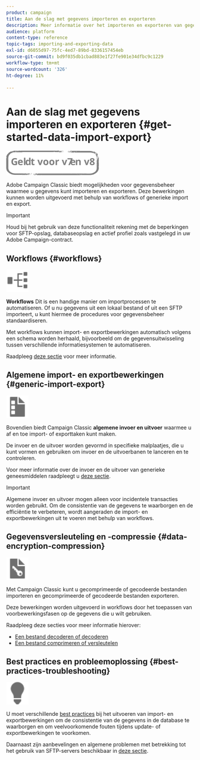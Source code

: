```yaml
---
product: campaign
title: Aan de slag met gegevens importeren en exporteren
description: Meer informatie over het importeren en exporteren van gegevens in Campaign Classic.
audience: platform
content-type: reference
topic-tags: importing-and-exporting-data
exl-id: d6055d97-75fc-4ed7-89bd-8336157454eb
source-git-commit: bd9f035db1cbad883e1f27fe901e34dfbc9c1229
workflow-type: tm+mt
source-wordcount: '326'
ht-degree: 11%

---
```


# Aan de slag met gegevens importeren en exporteren {#get-started-data-import-export}

![](../../assets/common.svg)

Adobe Campaign Classic biedt mogelijkheden voor gegevensbeheer waarmee u gegevens kunt importeren en exporteren. Deze bewerkingen kunnen worden uitgevoerd met behulp van workflows of generieke import en export.

>[!IMPORTANT]
>
>Houd bij het gebruik van deze functionaliteit rekening met de beperkingen voor SFTP-opslag, databaseopslag en actief profiel zoals vastgelegd in uw Adobe Campaign-contract.

## Workflows {#workflows}

<img src="assets/do-not-localize/icon_workflows.svg" width="60px">

**Workflows** Dit is een handige manier om importprocessen te automatiseren. Of u nu gegevens uit een lokaal bestand of uit een SFTP importeert, u kunt hiermee de procedures voor gegevensbeheer standaardiseren.

Met workflows kunnen import- en exportbewerkingen automatisch volgens een schema worden herhaald, bijvoorbeeld om de gegevensuitwisseling tussen verschillende informatiesystemen te automatiseren.

Raadpleeg [deze sectie](../../platform/using/import-export-workflows.md) voor meer informatie.

## Algemene import- en exportbewerkingen {#generic-import-export}

<img src="assets/do-not-localize/icon_templates.svg" width="60px">

Bovendien biedt Campaign Classic **algemene invoer en uitvoer** waarmee u af en toe import- of exporttaken kunt maken.

De invoer en de uitvoer worden gevormd in specifieke malplaatjes, die u kunt vormen en gebruiken om invoer en de uitvoerbanen te lanceren en te controleren.

Voor meer informatie over de invoer en de uitvoer van generieke geneesmiddelen raadpleegt u [deze sectie](../../platform/using/about-generic-imports-exports.md).

>[!IMPORTANT]
>Algemene invoer en uitvoer mogen alleen voor incidentele transacties worden gebruikt. Om de consistentie van de gegevens te waarborgen en de efficiëntie te verbeteren, wordt aangeraden de import- en exportbewerkingen uit te voeren met behulp van workflows.

## Gegevensversleuteling en -compressie {#data-encryption-compression}

<img src="assets/do-not-localize/icon_encrypt.svg" width="60px">

Met Campaign Classic kunt u gecomprimeerde of gecodeerde bestanden importeren en gecomprimeerde of gecodeerde bestanden exporteren.

Deze bewerkingen worden uitgevoerd in workflows door het toepassen van voorbewerkingsfasen op de gegevens die u wilt gebruiken.

Raadpleeg deze secties voor meer informatie hierover:

* [Een bestand decoderen of decoderen](../../platform/using/unzip-decrypt.md)
* [Een bestand comprimeren of versleutelen](../../platform/using/zip-encrypt.md)

## Best practices en probleemoplossing {#best-practices-troubleshooting}

<img src="assets/do-not-localize/icon_bestpractices.svg" width="60px">

U moet verschillende [best practices](../../platform/using/import-export-best-practices.md) bij het uitvoeren van import- en exportbewerkingen om de consistentie van de gegevens in de database te waarborgen en om veelvoorkomende fouten tijdens update- of exportbewerkingen te voorkomen.

Daarnaast zijn aanbevelingen en algemene problemen met betrekking tot het gebruik van SFTP-servers beschikbaar in [deze sectie](../../platform/using/sftp-server-usage.md).
